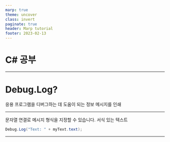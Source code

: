 ```yaml
---
marp: true
theme: uncover
class: invert
paginate: true
header: Marp tutorial
footer: 2023-02-13
---
```


# C# 공부

---

# Debug.Log?
응용 프로그램을 디버그하는 데 도움이 되는 정보 메시지를 인쇄

---
문자열 연결로 메시지 형식을 지정할 수 있습니다. 서식 있는 텍스트

```c#
Debug.Log("Text: " + myText.text);

```

---

